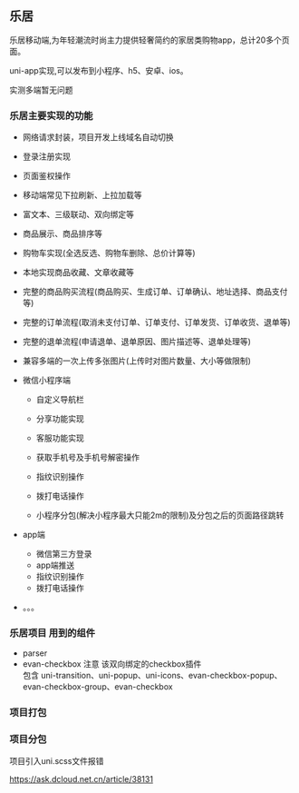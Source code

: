 ## 乐居
乐居移动端,为年轻潮流时尚主力提供轻奢简约的家居类购物app，总计20多个页面。

uni-app实现,可以发布到小程序、h5、安卓、ios。

实测多端暂无问题

###  乐居主要实现的功能

+ 网络请求封装，项目开发上线域名自动切换

+ 登录注册实现

+ 页面鉴权操作

+ 移动端常见下拉刷新、上拉加载等

+ 富文本、三级联动、双向绑定等

+ 商品展示、商品排序等

+ 购物车实现(全选反选、购物车删除、总价计算等)

+ 本地实现商品收藏、文章收藏等

+ 完整的商品购买流程(商品购买、生成订单、订单确认、地址选择、商品支付等)

+ 完整的订单流程(取消未支付订单、订单支付、订单发货、订单收货、退单等)

+ 完整的退单流程(申请退单、退单原因、图片描述等、退单处理等)

+ 兼容多端的一次上传多张图片(上传时对图片数量、大小等做限制)

+ 微信小程序端

  - 自定义导航栏

  -  分享功能实现
  - 客服功能实现
  - 获取手机号及手机号解密操作
  - 指纹识别操作
  - 拨打电话操作
  - 小程序分包(解决小程序最大只能2m的限制)及分包之后的页面路径跳转

+ app端

  - 微信第三方登录
  - app端推送
  - 指纹识别操作
  - 拨打电话操作

+ 。。。



### 乐居项目 用到的组件

+ parser 
+ evan-checkbox 
注意 该双向绑定的checkbox插件  
包含 uni-transition、uni-popup、uni-icons、evan-checkbox-popup、evan-checkbox-group、evan-checkbox

### 项目打包

### 项目分包

项目引入uni.scss文件报错

https://ask.dcloud.net.cn/article/38131